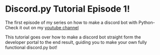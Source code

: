# Discord.py Tutorial Episode 1!
The first episode of my series on how to make a discord bot with Python- Check it out on my [youtube channel](https://www.youtube.com/channel/UCYBsKHI6N-nIO9DGkEsR6xg?sub_confirmation=1)

This tutorial goes over how to make a discord bot straight form the developer portal to the end result, guiding you to make your own fully functional discord.py bot! 
